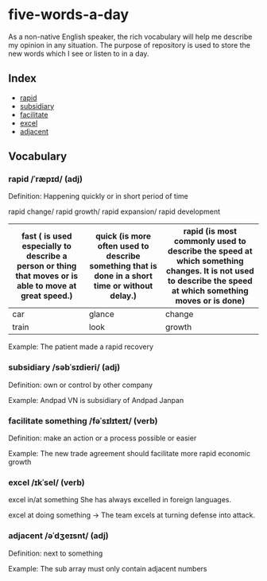 # five-words-a-day
As a non-native English speaker, the rich vocabulary will help me describe my opinion in any situation. The purpose of repository is used to store the new words which I see or listen to in a day.

## Index

- [rapid](#rapid-ˈræpɪd-adj)
- [subsidiary](#subsidiary-səbˈsɪdieri-adj)
- [facilitate](#facilitate-something-fəˈsɪlɪteɪt-verb)
- [excel](#excel-ɪkˈsel-verb)
- [adjacent](#adjacent-əˈdʒeɪsnt-adj)

## Vocabulary 

### rapid /ˈræpɪd/ (adj)

Definition: Happening quickly or in short period of time

rapid change/ rapid growth/ rapid expansion/ rapid development

| fast ( is used especially to describe a person or thing that moves or is able to move at great speed.) | quick  (is more often used to describe something that is done in a short time or without delay.)| rapid (is most commonly used to describe the speed at which something changes. It is not used to describe the speed at which something moves or is done) |
|------|-------|-------|
|car	|glance|	change|
|train|	look | growth |

Example: 
The patient made a rapid recovery

### subsidiary /səbˈsɪdieri/ (adj)

Definition: own or control by other company

Example: Andpad VN is subsidiary of Andpad Janpan

### facilitate something /fəˈsɪlɪteɪt/ (verb)

Definition: make an action or a process possible or easier

Example: The new trade agreement should facilitate more rapid economic growth

### excel /ɪkˈsel/ (verb)

excel in/at something She has always excelled in foreign languages.

excel at doing something -> The team excels at turning defense into attack.

### adjacent /əˈdʒeɪsnt/ (adj)

Definition: next to something

Example: The sub array must only contain adjacent numbers
